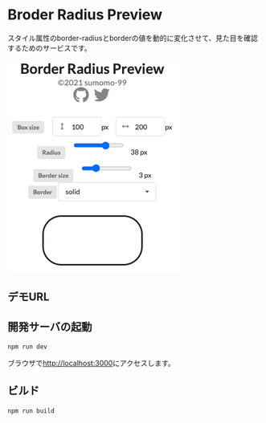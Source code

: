 # Broder Radius Preview
スタイル属性のborder-radiusとborderの値を動的に変化させて、見た目を確認するためのサービスです。

![demo screenshot](docs/images/demo-screenshot.png)

## デモURL
[]()

## 開発サーバの起動
```bash
npm run dev
```
ブラウザで[http://localhost:3000](http://localhost:3000)にアクセスします。

## ビルド
```bash
npm run build
```